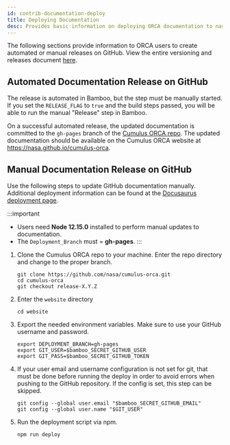 ```yaml
---
id: contrib-documentation-deploy
title: Deploying Documentation
desc: Provides basic information on deploying ORCA documentation to nasa.github.io
---
```


The following sections provide information to ORCA users to create automated or
manual releases on GitHub. View the entire versioning and releases document 
[here](https://github.com/nasa/cumulus-orca/blob/master/docs/release.md).

## Automated Documentation Release on GitHub

The release is automated in Bamboo, but the step must be manually started. If 
you set the `RELEASE_FLAG` to `true` and the build steps passed, you will be 
able to run the manual "Release" step in Bamboo.

On a successful automated release, the updated documentation is committed to 
the `gh-pages` branch of the [Cumulus ORCA repo](https://github.com/nasa/cumulus-orca).
The updated documentation should be available on the Cumulus ORCA website at
https://nasa.github.io/cumulus-orca.

## Manual Documentation Release on GitHub

Use the following steps to update GitHub documentation manually. Additional 
deployment information can be found at the [Docusaurus deployment page](https://docusaurus.io/docs/deployment).

:::important

* Users need **Node 12.15.0** installed to perform manual updates to documentation.
* The `Deployment_Branch` must = **gh-pages**.
:::

1. Clone the Cumulus ORCA repo to your machine. Enter the repo directory and 
   change to the proper branch.
   ```
   git clone https://github.com/nasa/cumulus-orca.git
   cd cumulus-orca
   git checkout release-X.Y.Z
   ```

2. Enter the `website` directory
   ```
   cd website
   ```

3. Export the needed environment variables. Make sure to use your GitHub 
   username and password.
   ```
   export DEPLOYMENT_BRANCH=gh-pages
   export GIT_USER=$bamboo_SECRET_GITHUB_USER
   export GIT_PASS=$bamboo_SECRET_GITHUB_TOKEN
   ```

4. If your user email and username configuration is not set for git, that must 
   be done before running the deploy in order to avoid errors when pushing to 
   the GitHub repository. If the config is set, this step can be skipped.
   ```
   git config --global user.email "$bamboo_SECRET_GITHUB_EMAIL"
   git config --global user.name "$GIT_USER"
   ```

5. Run the deployment script via npm.
   ```
   npm run deploy
   ```


